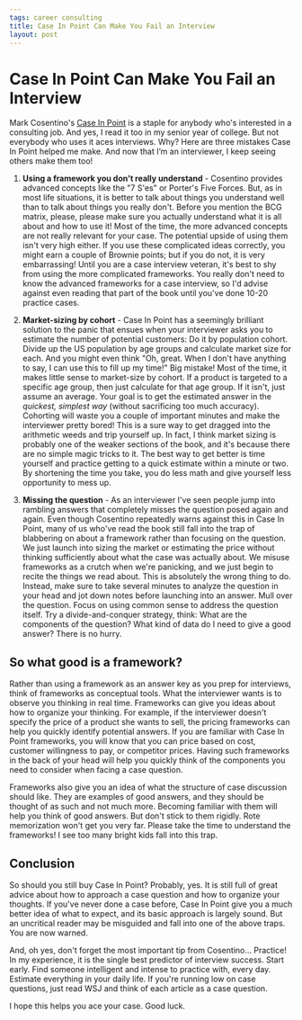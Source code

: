 ```yaml
--- 
tags: career consulting
title: Case In Point Can Make You Fail an Interview
layout: post
---
```


# Case In Point Can Make You Fail an Interview

Mark Cosentino's [Case In Point][cip] is a staple for anybody who's interested in a consulting job. And yes, I read it too in my senior year of college. But not everybody who uses it aces interviews. Why? Here are three mistakes Case In Point helped me make. And now that I’m an interviewer, I keep seeing others make them too!

[cip]: http://www.amazon.com/Case-Point-Complete-Interview-Preparation/dp/0971015864

1. __Using a framework you don't really understand__ - Cosentino provides advanced concepts like the "7 S'es" or Porter's Five Forces. But, as in most life situations, it is better to talk about things you understand well than to talk about things you really don't. Before you mention the BCG matrix, please, please make sure you actually understand what it is all about and how to use it! Most of the time, the more advanced concepts are not really relevant for your case. The potential upside of using them isn't very high either. If you use these complicated ideas correctly, you might earn a couple of Brownie points; but if you do not, it is very embarrassing! Until you are a case interview veteran, it's best to shy from using the more complicated frameworks. You really don't need to know the advanced frameworks for a case interview, so I'd advise against even reading that part of the book until you've done 10-20 practice cases. 

2. __Market-sizing by cohort__ - Case In Point has a seemingly brilliant solution to the panic that ensues when your interviewer asks you to estimate the number of potential customers: Do it by population cohort. Divide up the US population by age groups and calculate market size for each. And you might even think "Oh, great. When I don't have anything to say, I can use this to fill up my time!" Big mistake! Most of the time, it makes little sense to market-size by cohort. If a product is targeted to a specific age group, then just calculate for that age group. If it isn't, just assume an average. Your goal is to get the estimated answer in the *quickest, simplest way* (without sacrificing too much accuracy). Cohorting will waste you a couple of important minutes and make the interviewer pretty bored! This is a sure way to get dragged into the arithmetic weeds and trip yourself up. In fact, I think market sizing is probably one of the weaker sections of the book, and it's because there are no simple magic tricks to it. The best way to get better is time yourself and practice getting to a quick estimate within a minute or two. By shortening the time you take, you do less math and give yourself less opportunity to mess up. 

3. __Missing the question__ - As an interviewer I've seen people jump into rambling answers that completely misses the question posed again and again. Even though Cosentino repeatedly warns against this in Case In Point, many of us who've read the book still fall into the trap of blabbering on about a framework rather than focusing on the question. We just launch into sizing the market or estimating the price without thinking sufficiently about what the case was actually about. We misuse frameworks as a crutch when we're panicking, and we just begin to recite the things we read about. This is absolutely the wrong thing to do. Instead, make sure to take several minutes to analyze the question in your head and jot down notes before launching into an answer. Mull over the question. Focus on using common sense to address the question itself. Try a divide-and-conquer strategy, think: What are the components of the question? What kind of data do I need to give a good answer? There is no hurry. 

## So what good is a framework? 

Rather than using a framework as an answer key as you prep for interviews, think of frameworks as conceptual tools. What the interviewer wants is to observe you thinking in real time. Frameworks can give you ideas about how to organize your thinking. For example, if the interviewer doesn't specify the price of a product she wants to sell, the pricing frameworks can help you quickly identify potential answers. If you are familiar with Case In Point frameworks, you will know that you can price based on cost, customer willingness to pay, or competitor prices. Having such frameworks in the back of your head will help you quickly think of the components you need to consider when facing a case question. 

Frameworks also give you an idea of what the structure of case discussion should like. They are examples of good answers, and they should be thought of as such and not much more. Becoming familiar with them will help you think of good answers. But don't stick to them rigidly. Rote memorization won't get you very far. Please take the time to understand the frameworks! I see too many bright kids fall into this trap. 

## Conclusion

So should you still buy Case In Point? Probably, yes. It is still full of great advice about how to approach a case question and how to organize your thoughts. If you've never done a case before, Case In Point give you a much better idea of what to expect, and its basic approach is largely sound. But an uncritical reader may be misguided and fall into one of the above traps. You are now warned. 

And, oh yes, don't forget the most important tip from Cosentino... Practice! In my experience, it is the single best predictor of interview success. Start early. Find someone intelligent and intense to practice with, every day. Estimate everything in your daily life. If you're running low on case questions, just read WSJ and think of each article as a case question. 

I hope this helps you ace your case. Good luck.
